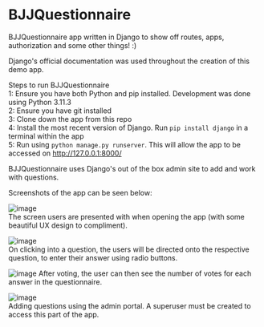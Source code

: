 # BJJQuestionnaire
BJJQuestionnaire app written in Django to show off routes, apps, authorization and some other things! :)


Django's official documentation was used throughout the creation of this demo app.


Steps to run BJJQuestionnaire  
1: Ensure you have both Python and pip installed. Development was done using Python 3.11.3  
2: Ensure you have git installed  
3: Clone down the app from this repo  
4: Install the most recent version of Django. Run `pip install django` in a terminal within the app  
5: Run using `python manage.py runserver`. This will allow the app to be accessed on http://127.0.0.1:8000/

BJJQuestionnaire uses Django's out of the box admin site to add and work with questions.  

Screenshots of the app can be seen below:  

![image](https://user-images.githubusercontent.com/35729390/231569704-86995488-6bab-4c0a-aa80-0423753ac1c6.png)  
The screen users are presented with when opening the app (with some beautiful UX design to compliment).  

![image](https://user-images.githubusercontent.com/35729390/231570094-d3ca1b5f-541e-4ed8-8a0b-844aec2409f7.png)  
On clicking into a question, the users will be directed onto the respective question, to enter their answer using radio buttons.  

![image](https://user-images.githubusercontent.com/35729390/231570287-a4ebcb6d-a8b8-4b6b-b1dd-97aa31344811.png)
After voting, the user can then see the number of votes for each answer in the questionnaire.  

![image](https://user-images.githubusercontent.com/35729390/231570523-bc70d6d7-e515-483d-9eaa-8223d2544076.png)  
Adding questions using the admin portal. A superuser must be created to access this part of the app.




